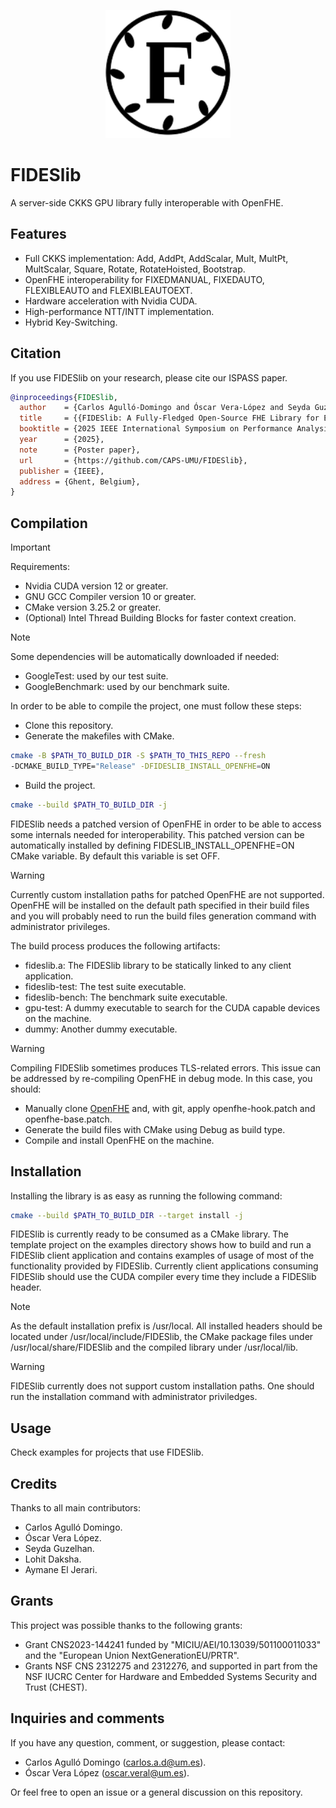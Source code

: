 <p align="center">
  <img src="https://github.com/CAPS-UMU/FIDESlib/blob/main/doxygen/FidesLogo.drawio.svg?raw=true" width="200">
</p>

# FIDESlib

A server-side CKKS GPU library fully interoperable with OpenFHE.

## Features
  -  Full CKKS implementation: Add, AddPt, AddScalar, Mult, MultPt, MultScalar, Square, Rotate, RotateHoisted, Bootstrap.
  -  OpenFHE interoperability for FIXEDMANUAL, FIXEDAUTO, FLEXIBLEAUTO and FLEXIBLEAUTOEXT.
  -  Hardware acceleration with Nvidia CUDA.
  -  High-performance NTT/INTT implementation.
  -  Hybrid Key-Switching.

## Citation

If you use FIDESlib on your research, please cite our ISPASS paper.

```bibtex
@inproceedings{FIDESlib,
  author    = {Carlos Agulló-Domingo and Óscar Vera-López and Seyda Guzelhan and Lohit Daksha and Aymane El Jerari and Kaustubh Shivdikar and Rashmi Agrawal and David Kaeli and Ajay Joshi and José L. Abellán},
  title     = {{FIDESlib: A Fully-Fledged Open-Source FHE Library for Efficient CKKS on GPUs}},
  booktitle = {2025 IEEE International Symposium on Performance Analysis of Systems and Software (ISPASS)},
  year      = {2025},
  note      = {Poster paper},
  url       = {https://github.com/CAPS-UMU/FIDESlib},
  publisher = {IEEE},
  address = {Ghent, Belgium},
}
```

## Compilation

> [!IMPORTANT]
> Requirements:
>  -  Nvidia CUDA  version 12 or greater.
>  -  GNU GCC Compiler version 10 or greater.
>  -  CMake version 3.25.2 or greater.
>  -  (Optional) Intel Thread Building Blocks for faster context creation.

> [!NOTE]
> Some dependencies will be automatically downloaded if needed:
> - GoogleTest: used by our test suite.
> - GoogleBenchmark: used by our benchmark suite.

In order to be able to compile the project, one must follow these steps:

  - Clone this repository.
  - Generate the makefiles with CMake.
  ```bash
  cmake -B $PATH_TO_BUILD_DIR -S $PATH_TO_THIS_REPO --fresh 
  -DCMAKE_BUILD_TYPE="Release" -DFIDESLIB_INSTALL_OPENFHE=ON
  ```
  - Build the project.
  ```bash
  cmake --build $PATH_TO_BUILD_DIR -j
  ```

FIDESlib needs a patched version of OpenFHE in order to be able to access some internals needed for interoperability. This patched version can be automatically installed by defining FIDESLIB_INSTALL_OPENFHE=ON CMake variable. By default this variable is set OFF.

> [!WARNING]
> Currently custom installation paths for patched OpenFHE are not supported. OpenFHE will be installed on the default path specified in their build files and you will probably need to run the build files generation command with administrator privileges.

The build process produces the following artifacts: 
- fideslib.a: The FIDESlib library to be statically linked to any client application.
- fideslib-test: The test suite executable.
- fideslib-bench: The benchmark suite executable.
- gpu-test: A dummy executable to search for the CUDA capable devices on the machine.
- dummy: Another dummy executable.

> [!WARNING]
> Compiling FIDESlib sometimes produces TLS-related errors. This issue can be addressed by re-compiling OpenFHE in debug mode. In this case, you should:
> - Manually clone [OpenFHE](https://github.com/openfheorg/openfhe-development) and, with git, apply openfhe-hook.patch and openfhe-base.patch. 
> - Generate the build files with CMake using Debug as build type.
> - Compile and install OpenFHE on the machine. 

## Installation

Installing the library is as easy as running the following command:

```bash
cmake --build $PATH_TO_BUILD_DIR --target install -j
```

FIDESlib is currently ready to be consumed as a CMake library. The template project on the examples directory shows how to build and run a FIDESlib client application and contains examples of usage of most of the functionality provided by FIDESlib. Currently client applications consuming FIDESlib should use the CUDA compiler every time they include a FIDESlib header.

> [!NOTE]
> As the default installation prefix is /usr/local. All installed headers should be located under /usr/local/include/FIDESlib, the CMake package files under /usr/local/share/FIDESlib and the compiled library under /usr/local/lib.

> [!WARNING]
> FIDESlib currently does not support custom installation paths. One should run the installation command with administrator priviledges.

## Usage

Check examples for projects that use FIDESlib.

## Credits

Thanks to all main contributors:
* Carlos Agulló Domingo. 
* Óscar Vera López.
* Seyda Guzelhan.
* Lohit Daksha.
* Aymane El Jerari.

## Grants

This project was possible thanks to the following grants:
* Grant CNS2023-144241 funded by "MICIU/AEI/10.13039/501100011033" and the "European Union NextGenerationEU/PRTR".
* Grants NSF CNS 2312275 and 2312276, and supported in part from the NSF IUCRC Center for Hardware and Embedded Systems Security and Trust (CHEST).

## Inquiries and comments

If you have any question, comment, or suggestion, please contact:
* Carlos Agulló Domingo (carlos.a.d@um.es).
* Óscar Vera López (oscar.veral@um.es).

Or feel free to open an issue or a general discussion on this repository.

